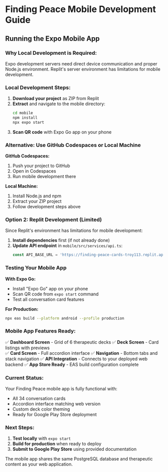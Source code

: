 # Finding Peace Mobile Development Guide

## Running the Expo Mobile App

### Why Local Development is Required:

Expo development servers need direct device communication and proper Node.js environment. Replit's server environment has limitations for mobile development.

### Local Development Steps:

1. **Download your project** as ZIP from Replit
2. **Extract** and navigate to the mobile directory:
   ```bash
   cd mobile
   npm install
   npx expo start
   ```
3. **Scan QR code** with Expo Go app on your phone

### Alternative: Use GitHub Codespaces or Local Machine

**GitHub Codespaces:**
1. Push your project to GitHub
2. Open in Codespaces
3. Run mobile development there

**Local Machine:**
1. Install Node.js and npm
2. Extract your ZIP project
3. Follow development steps above

### Option 2: Replit Development (Limited)

Since Replit's environment has limitations for mobile development:

1. **Install dependencies** first (if not already done)
2. **Update API endpoint** in `mobile/src/services/api.ts`:
   ```typescript
   const API_BASE_URL = 'https://finding-peace-cards-troy113.replit.app/api';
   ```

### Testing Your Mobile App

**With Expo Go:**
- Install "Expo Go" app on your phone
- Scan QR code from `expo start` command
- Test all conversation card features

**For Production:**
```bash
npx eas build --platform android --profile production
```

### Mobile App Features Ready:

✅ **Dashboard Screen** - Grid of 6 therapeutic decks
✅ **Deck Screen** - Card listings with previews  
✅ **Card Screen** - Full accordion interface
✅ **Navigation** - Bottom tabs and stack navigation
✅ **API Integration** - Connects to your deployed web backend
✅ **App Store Ready** - EAS build configuration complete

### Current Status:

Your Finding Peace mobile app is fully functional with:
- All 34 conversation cards
- Accordion interface matching web version
- Custom deck color theming
- Ready for Google Play Store deployment

### Next Steps:

1. **Test locally** with `expo start`
2. **Build for production** when ready to deploy
3. **Submit to Google Play Store** using provided documentation

The mobile app shares the same PostgreSQL database and therapeutic content as your web application.